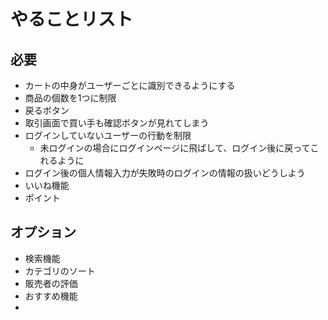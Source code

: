 # やることリスト

## 必要
- カートの中身がユーザーごとに識別できるようにする
- 商品の個数を1つに制限
- 戻るボタン
- 取引画面で買い手も確認ボタンが見れてしまう
- ログインしていないユーザーの行動を制限
  - 未ログインの場合にログインページに飛ばして、ログイン後に戻ってこれるように
- ログイン後の個人情報入力が失敗時のログインの情報の扱いどうしよう
- いいね機能
- ポイント

## オプション
- 検索機能
- カテゴリのソート
- 販売者の評価
- おすすめ機能
- 
